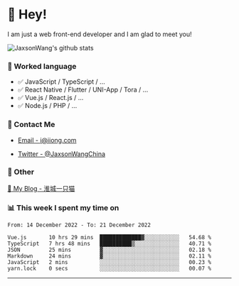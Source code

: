 # 👋 Hey!

I am just a web front-end developer and I am glad to meet you!

![JaxsonWang's github stats](https://github-readme-stats.vercel.app/api?username=JaxsonWang&&show_icons=true&&title_color=1abc9c&&icon_color=1abc9c)


### 📝 Worked language

- ✅ JavaScript / TypeScript / ...
- ✅ React Native / Flutter / UNI-App / Tora / ...
- ✅ Vue.js / React.js / ...
- ✅ Node.js / PHP / ...

### 📮 Contact Me

- [Email - i@iiong.com](mailto:i@iiong.com)

- [Twitter - @JaxsonWangChina](https://twitter.com/JaxsonWangChina)

### 🤪 Other

[📌 My Blog - 淮城一只猫](https://iiong.com)

### 📊 This week I spent my time on

<!--START_SECTION:waka-->

```text
From: 14 December 2022 - To: 21 December 2022

Vue.js       10 hrs 29 mins  █████████████▓░░░░░░░░░░░   54.68 %
TypeScript   7 hrs 48 mins   ██████████▒░░░░░░░░░░░░░░   40.71 %
JSON         25 mins         ▓░░░░░░░░░░░░░░░░░░░░░░░░   02.18 %
Markdown     24 mins         ▓░░░░░░░░░░░░░░░░░░░░░░░░   02.11 %
JavaScript   2 mins          ░░░░░░░░░░░░░░░░░░░░░░░░░   00.23 %
yarn.lock    0 secs          ░░░░░░░░░░░░░░░░░░░░░░░░░   00.07 %
```

<!--END_SECTION:waka-->

---
